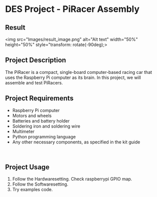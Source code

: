 # **DES Project - PiRacer Assembly**

## Result

<img src="Images/result_image.png" alt="Alt text" width="50%" height="50%" style="transform: rotate(-90deg);>

## Project Description

The PiRacer is a compact, single-board computer-based racing car that uses the Raspberry Pi computer as its brain. In this project, we will assemble and test PiRacers.
</br>


## Project Requirements

* Raspberry Pi computer
* Motors and wheels
* Batteries and battery holder
* Soldering iron and soldering wire
* Multimeter
* Python programming language
* Any other necessary components, as specified in the kit guide  
</br>

## Project Usage

1. Follow the Hardwaresetting. Check raspberrypi GPIO map.
2. Follow the Softwaresetting.
3. Try examples code.
</br>

